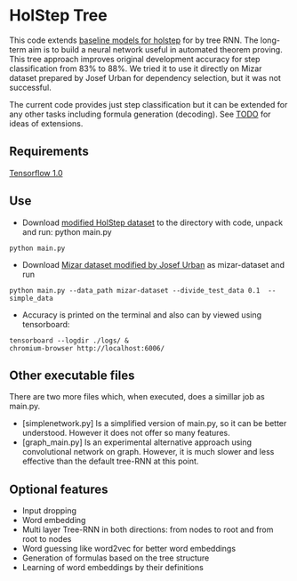 # HolStep Tree

This code extends [baseline models for holstep](https://github.com/girving/deepmath/tree/master/holstep_baselines) for by tree RNN. The long-term aim is to build a neural network useful in automated theorem proving. This tree approach improves original development accuracy for step classification from 83% to 88%. We tried it to use it directly on Mizar dataset prepared by Josef Urban for dependency selection, but it was not successful.

The current code provides just step classification but it can be extended for any other tasks including formula generation (decoding). See [TODO](TODO.md) for ideas of extensions.

## Requirements

[Tensorflow 1.0](https://www.tensorflow.org/)

## Use

- Download [modified HolStep dataset](http://atrey.karlin.mff.cuni.cz/~mirecek/holstep/e-hol-ml-dataset.tgz) to the directory with code, unpack and run: python main.py
```
python main.py
```
- Download [Mizar dataset modified by Josef Urban](https://github.com/JUrban/deepmath/tree/master/nnhpdata) as mizar-dataset and run
```
python main.py --data_path mizar-dataset --divide_test_data 0.1  --simple_data
```
- Accuracy is printed on the terminal and also can by viewed using tensorboard:
```
tensorboard --logdir ./logs/ &
chromium-browser http://localhost:6006/
```

## Other executable files

There are two more files which, when executed, does a simillar job as main.py.

- [simplenetwork.py] Is a simplified version of main.py, so it can be better understood. However it does not offer so many features.
- [graph_main.py] Is an experimental alternative approach using convolutional network on graph. However, it is much slower and less effective than the default tree-RNN at this point.

## Optional features

- Input dropping
- Word embedding
- Multi layer Tree-RNN in both directions: from nodes to root and from root to nodes
- Word guessing like word2vec for better word embeddings
- Generation of formulas based on the tree structure
- Learning of word embeddings by their definitions
